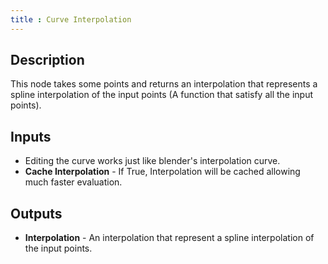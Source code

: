 ```yaml
---
title : Curve Interpolation
---
```


## Description

This node takes some points and returns an interpolation that represents
a spline interpolation of the input points (A function that satisfy all
the input points).

## Inputs

- Editing the curve works just like blender's interpolation curve.
- **Cache Interpolation** - If True, Interpolation will be cached
    allowing much faster evaluation.

## Outputs

- **Interpolation** - An interpolation that represent a spline
    interpolation of the input points.
